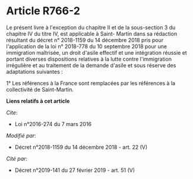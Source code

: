 # Article R766-2

Le présent livre à l'exception du chapitre II et de la sous-section 3 du chapitre IV du titre IV, est applicable à Saint-
Martin dans sa rédaction résultant du décret n° 2018-1159 du 14 décembre 2018 pris pour l'application de la loi n° 2018-778
du 10 septembre 2018 pour une immigration maîtrisée, un droit d'asile effectif et une intégration réussie et portant diverses
dispositions relatives à la lutte contre l'immigration irrégulière et au traitement de la demande d'asile et sous réserve des
adaptations suivantes :

1° Les références à la France sont remplacées par les références à la collectivité de Saint-Martin.

**Liens relatifs à cet article**

_Cite_:

  - Loi n°2016-274 du 7 mars 2016

_Modifié par_:

  - Décret n°2018-1159 du 14 décembre 2018 - art. 22 (V)

_Cité par_:

  - Décret n°2019-141 du 27 février 2019 - art. 51 (V)
